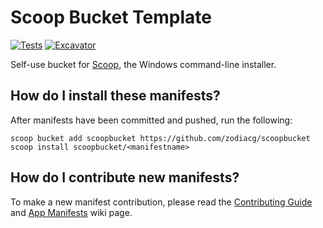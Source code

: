 # Scoop Bucket Template

<!-- Uncomment the following line after replacing placeholders -->
[![Tests](https://github.com/zodiacg/scoopbucket/actions/workflows/ci.yml/badge.svg)](https://github.com/zodiacg/scoopbucket/actions/workflows/ci.yml) [![Excavator](https://github.com/zodiacg/scoopbucket/actions/workflows/excavator.yml/badge.svg)](https://github.com/zodiacg/scoopbucket/actions/workflows/excavator.yml)

Self-use bucket for [Scoop](https://scoop.sh), the Windows command-line installer.

## How do I install these manifests?

After manifests have been committed and pushed, run the following:

```pwsh
scoop bucket add scoopbucket https://github.com/zodiacg/scoopbucket
scoop install scoopbucket/<manifestname>
```

## How do I contribute new manifests?

To make a new manifest contribution, please read the [Contributing
Guide](https://github.com/ScoopInstaller/.github/blob/main/.github/CONTRIBUTING.md)
and [App Manifests](https://github.com/ScoopInstaller/Scoop/wiki/App-Manifests)
wiki page.
